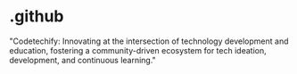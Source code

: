 # .github
"Codetechify: Innovating at the intersection of technology development and education, fostering a community-driven ecosystem for tech ideation, development, and continuous learning."
